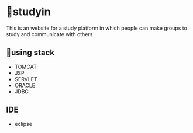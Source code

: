 # 👋studyin
This is an website for a study platform in which people can make groups to study and communicate with others
## 🌟using stack
- TOMCAT 
- JSP 
- SERVLET 
- ORACLE 
- JDBC

## IDE
- eclipse
